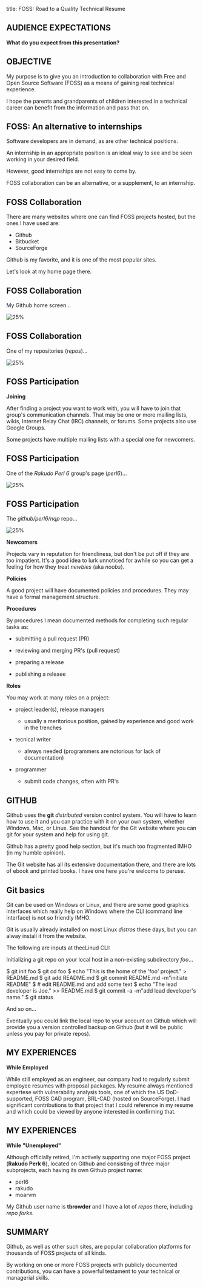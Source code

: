 title: FOSS: Road to a Quality Technical Resume
<!-- insert-file headers.md -->

## AUDIENCE EXPECTATIONS

**What do you expect from this presentation?**

## OBJECTIVE

My purpose is to give you an introduction to
collaboration with Free and Open Source Software (FOSS)
as a means of gaining real technical experience.

I hope the parents and grandparents of children
interested in a technical career can benefit from
the information and pass that on.

<!-- insert-file background.md -->

## FOSS: An alternative to internships

Software developers are in demand, as are other technical
positions.

An internship in an appropriate position is an ideal way
to see and be seen working in your desired field.

However, good internships are not easy to come by.

FOSS collaboration can be an alternative, or a supplement, to
an internship.

## FOSS Collaboration

There are many websites where one can find FOSS projects hosted,
but the ones I have used are:

- Github
- Bitbucket
- SourceForge

Github is my favorite, and it is one of the most popular sites.

Let's look at my home page there.

## FOSS Collaboration

My Github home screen...

![25%](pics/tbrowder-github-home.png)

## FOSS Collaboration

One of my repositories (*repos*)...

![25%](pics/tbrowder-github-one-repo.png)

## FOSS Participation

**Joining**

After finding a project you want to work with, you will have to join
that group's communication channels.  That may be one or more mailing
lists, wikis, Internet Relay Chat (IRC) channels, or forums. Some
projects also use Google Groups.

Some projects have multiple mailing lists with a special one
for newcomers.


## FOSS Participation

One of the *Rakudo Perl 6* group's page (*perl6*)...

![25%](pics/perl-6-github-home.png)

## FOSS Participation

The *github/perl6/nqp* repo...

![25%](pics/perl6-github-nqp-repo.png)

**Newcomers**

Projects vary in reputation for friendliness, but don't be
put off if they are too impatient. It's a good idea to lurk
unnoticed for awhile so you can get a feeling for how
they treat *newbies* (aka *noobs*).

**Policies**

A good project will have documented policies and procedures. They may have
a formal management structure.

**Procedures**

By procedures I mean documented methods for completing such regular tasks as:

- submitting a pull request (PR)

- reviewing and merging PR's (pull request)

- preparing a release

- publishing a releaee

**Roles**

You may work at many roles on a project:

- project leader(s), release managers

    - usually a meritorious position, gained by experience
      and good work in the trenches

- tecnical writer

    - always needed (programmers are notorious for lack
      of documentation)

- programmer

    - submit code changes, often with PR's


## GITHUB

Github uses the **git** *distributed* version control system.  You
will have to learn how to use it and you can practice
with it on your own system, whether Windows, Mac, or Linux.
See the handout for the Git website where you can git for
your system and help for using git.

Github has a pretty good help section, but
it's much too fragmented IMHO (in my humble opinion).

The Git website has all its extensive documentation there, 
and there are lots of ebook and printed books. I
have one here you're welcome to peruse.

## Git basics

Git can be used on Windows or Linux, and there are some good graphics
interfaces which really help on Windows where the CLI (command line
interface) is not so friendly IMHO.

Git is usually already installed on most Linux *distros* these days,
but you can alway install it from the website.

The following are inputs at thecLinud CLI:

Initializing a git repo on your local host in
a non-existing subdirectory *foo*...

$ git init foo
$ git cd foo
$ echo "This is the home of the 'foo' project." > README.md
$ git add README.md
$ git commit README.md -m"initiate README"
$ # edit README.md and add some text
$ echo "The lead developer is Joe." >> README.md
$ git commit -a -m"add lead developer's name."
$ git status

And so on...

Eventually you could link the local repo to your account on Github
which will provide you a version controlled backup on Github
(but it will be public unless you pay for private repos).

## MY EXPERIENCES

**While Employed**

While still employed as an engineer, our company had to regularly
submit employee resumes with proposal packages.  My resume always
mentioned expertese with vulnerability analysis tools, one of which
the US DoD-supported, FOSS CAD program, BRL-CAD (hosted on
SourceForge).  I had significant contributions to that project that I
could reference in my resume and which could be viewed by anyone
interested in confirming that.

## MY EXPERIENCES

**While "Unemployed"**

Although officially retired, I'm actively supporting one major FOSS
project (**Rakudo Perk 6**), located on Github and consisting of three
major subprojects, each having its own Github project name:

- perl6
- rakudo
- moarvm

My Github user name is **tbrowder** and I have a lot of *repos* there,
including *repo forks*.

## SUMMARY

Github, as well as other such sites, are popular collaboration
platforms for thousands of FOSS projects of all kinds.

By working on one or more FOSS projects with publicly documented
contributions, you can have a powerful testament to
your technical or managerial skills.


<!-- insert-file closer-help.md -->
